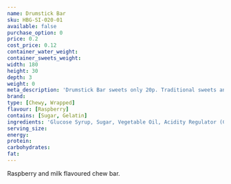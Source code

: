```yaml
---
name: Drumstick Bar
sku: HBG-SI-020-01
available: false
purchase_option: 0
price: 0.2
cost_price: 0.12
container_water_weight: 
container_sweets_weight: 
width: 180
height: 30
depth: 3
weight: 0
meta_description: 'Drumstick Bar sweets only 20p. Traditional sweets and more at Humbugs Confectionery Store. Specialists in satisfying your sweet tooth!'
brand: 
type: [Chewy, Wrapped]
flavour: [Raspberry]
contains: [Sugar, Gelatin]
ingredients: 'Glucose Syrup, Sugar, Vegetable Oil, Acidity Regulator (Citric Acid), Gelatine, Emulsifier (Glycerol Mono Stearate), Flavouring, Natural Colours'
serving_size: 
energy: 
protein: 
carbohydrates: 
fat: 
---
```

Raspberry and milk flavoured chew bar.